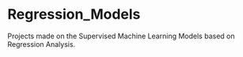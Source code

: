 # Regression_Models
Projects made on the Supervised Machine Learning Models based on Regression Analysis.
